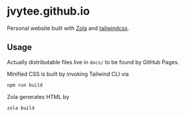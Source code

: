 # jvytee.github.io
Personal website built with [Zola](https://www.getzola.org/) and [tailwindcss](https://tailwindcss.com/).

## Usage
Actually distributable files live in `docs/` to be found by GitHub Pages.

Minified CSS is built by invoking Tailwind CLI via
```sh
npm run build
```

Zola generates HTML by
```sh 
zola build
```
